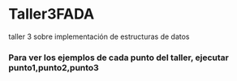 # Taller3FADA
taller 3 sobre implementación de estructuras de datos

### Para ver los ejemplos de cada punto del taller, ejecutar punto1,punto2,punto3
